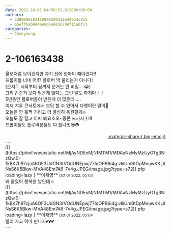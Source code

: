 ```yaml
---
date: 2022-10-01 04:58:51.812000+09:00
authors:
  - 3d89098184110998200412e48934c821
  - 65eff6ab044ae8dea6816794f11a6fc1
categories:
  - Chaeyoung
---
```


# 2-106163438

<div class="post-container" markdown="1">
<div class="content-container md-sidebar__scrollwrap" markdown="1">

울보처럼 보이겠지만 자기 전에 한마디 해야겠다!!<br>프롬이들 너네 어!!? 플로버 막 울리는거 아니다!<br>(콘서트 시작부터 끝까지 운거는 안 비밀....😭)<br>그리구 준거 보다 받은게 많다는 그런 말도 하지마ㅏㅏ<br>5년동안 플로버들이 받은게 더 많은데.....<br>이제 겨우 콘서트에서 보답 할 수 있어서 다행이란 말야🥺<br>오늘은 안 훌쩍 거리고 더 열심히 응원할게🔥<br>오늘도 잘 잘고 이따 봐요호오~중콘 드가자ㅏ!!!<br>프롬이들도 플로버분들도 다 플나잇😎☘️

</div>
</div>

<div style="text-align: right;" markdown="1">
<a href="https://weverse.io/fromis9/fanpost/2-106163438" style="text-align: right;">:material-share:{.big-emoji}</a>
</div>
---

<div class="comments-container md-sidebar__scrollwrap" markdown="1">
<div class="comment" markdown="1">
<div class='id-container' markdown="1">
![](https://phinf.wevpstatic.net/MjAyNDExMjNfMTM1/MDAxNzMyMzUyOTg3NzQw.0-1kBK7h97cjuA6OF3UdGN3rVOdUNEpwj77IqOPB6i4g.vliiUmBtDpMvuwKKLiINsS6K5Bkw-MVA48Em7A6-7v4g.JPEG/image.jpg?type=s72){ pfp loading=lazy }
**<span class="artist">이채영</span>** <small>Oct 01 2022, 05:03</small><br>
</div>
<div class='comment-body' markdown="1">
왜 울었어 행복한 날인데☺️
</div>
</div>
<div class="comment" markdown="1">
<div class='id-container' markdown="1">
![](https://phinf.wevpstatic.net/MjAyNDExMjNfMTM1/MDAxNzMyMzUyOTg3NzQw.0-1kBK7h97cjuA6OF3UdGN3rVOdUNEpwj77IqOPB6i4g.vliiUmBtDpMvuwKKLiINsS6K5Bkw-MVA48Em7A6-7v4g.JPEG/image.jpg?type=s72){ pfp loading=lazy }
**<span class="artist">이채영</span>** <small>Oct 01 2022, 05:04</small><br>
</div>
<div class='comment-body' markdown="1">
빨리 자고 이따 만나자💕💕💕
</div>
</div>
</div>
---
